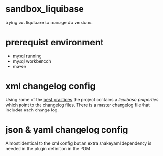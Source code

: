 # sandbox_liquibase
trying out liquibase to manage db versions.

# prerequist environment
* mysql running
* mysql workbencch
* maven

# xml changelog config
Using some of the [best practices](http://www.liquibase.org/bestpractices.html) the project contains a _liquibase.properties_ which point to the changelog files. There is a master changelog file that includes each change log.

# json & yaml changelog config
Almost identical to the xml config but an extra snakeyaml dependency is needed in the plugin definition in the POM
